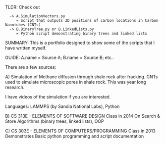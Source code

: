TLDR: Check out

      -> A.SimulationVectors.py
      	 = Script that outputs 3D positions of carbon locations in Carbon Nanotubes (CNTs)
      -> B.BinaryTree.py or B.LinkedLists.py
      	 = Python script demonstrating binary trees and linked lists

SUMMARY: This is a portfolio designed to show some of the scripts that I have written myself.
	
GUIDE: A.name = Source A; B.name = Source B; etc..

There are a few sources:

A) Simulation of Methane diffusion through shale rock after fracking. CNTs used to simulate microscopic pores in shale rock. This was year long research.

   I have videos of the simulation if you are interested. 

   Languages: LAMMPS (by Sandia National Labs), Python


B) CS 313E - ELEMENTS OF SOFTWARE DESIGN
   Class in 2014
   On Search & Store Algorithms (binary trees, linked lists), OOP

C) CS 303E - ELEMENTS OF COMPUTERS/PROGRAMMING
   Class in 2013
   Demonstrates Basic python programming and script documentation
